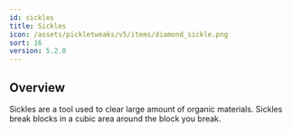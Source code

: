 ```yaml
---
id: sickles
title: Sickles
icon: /assets/pickletweaks/v5/items/diamond_sickle.png
sort: 16
version: 5.2.0
---
```


## Overview

Sickles are a tool used to clear large amount of organic materials. Sickles break blocks in a cubic area around the block you break.
